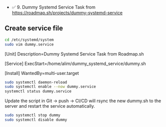 - ✅ 9. Dummy Systemd Service Task from https://roadmap.sh/projects/dummy-systemd-service

## Create service file
```bash
cd /etc/systemd/system
sudo vim dummy.service
```

[Unit]
Description=Dummy Systemd Service Task from Roadmap.sh

[Service]
ExecStart=/home/alim/dummy_systemd_service/dummy.sh

[Install]
WantedBy=multi-user.target

```bash
sudo systemctl daemon-reload
sudo systemctl enable --now dummy.service
systemctl status dummy.service
```

Update the script in Git → push → CI/CD will rsync the new dummy.sh to the server and restart the service automatically.

```bash
sudo systemctl stop dummy
sudo systemctl disable dummy
```